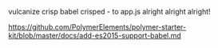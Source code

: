 vulcanize
crisp
babel crisped - to app.js
alright alright alright!

https://github.com/PolymerElements/polymer-starter-kit/blob/master/docs/add-es2015-support-babel.md
